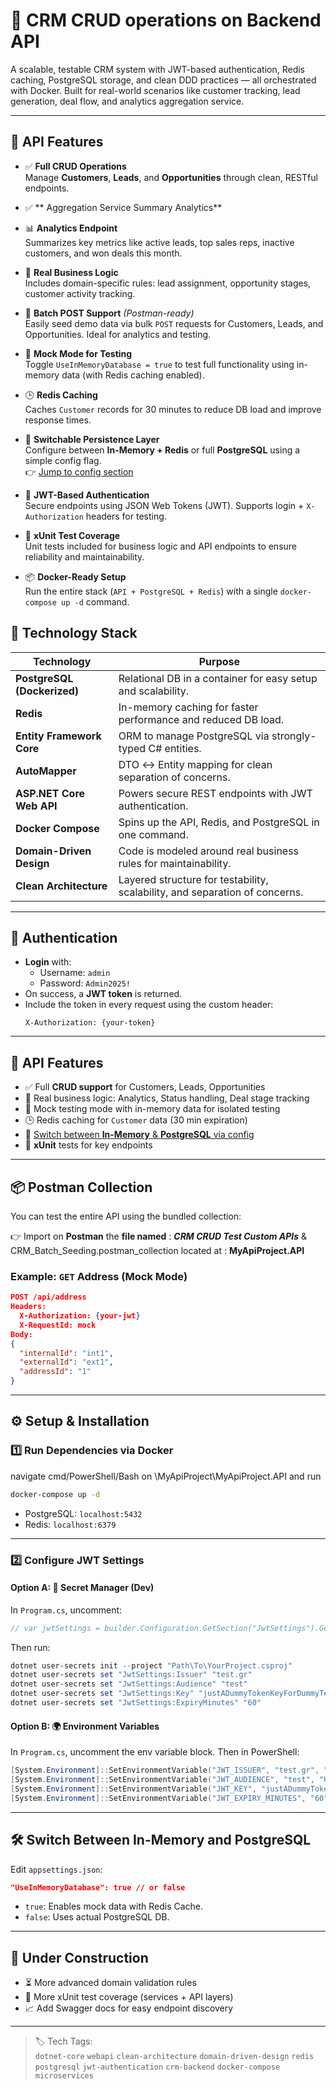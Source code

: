 # 🧠 CRM CRUD operations on Backend API

A scalable, testable CRM system with JWT-based authentication, Redis caching, PostgreSQL storage, and clean DDD practices — all orchestrated with Docker. Built for real-world scenarios like customer tracking, lead generation, deal flow, and analytics aggregation service.

---
## 🧪 API Features

- ✅ **Full CRUD Operations**  
  Manage **Customers**, **Leads**, and **Opportunities** through clean, RESTful endpoints.
  
- ✅ ** Aggregation Service Summary Analytics**  

- 📊 **Analytics Endpoint**  
  Summarizes key metrics like active leads, top sales reps, inactive customers, and won deals this month.

- 🧠 **Real Business Logic**  
  Includes domain-specific rules: lead assignment, opportunity stages, customer activity tracking.

- 🚀 **Batch POST Support** *(Postman-ready)*  
  Easily seed demo data via bulk `POST` requests for Customers, Leads, and Opportunities. Ideal for analytics and testing.

- 🧪 **Mock Mode for Testing**  
  Toggle `UseInMemoryDatabase = true` to test full functionality using in-memory data (with Redis caching enabled).

- 🕒 **Redis Caching**  
  Caches `Customer` records for 30 minutes to reduce DB load and improve response times.

- 🔄 **Switchable Persistence Layer**  
  Configure between **In-Memory + Redis** or full **PostgreSQL** using a simple config flag.  
  👉 [Jump to config section](#switch-between-in-memory--postgresql-via-config)

- 🔐 **JWT-Based Authentication**  
  Secure endpoints using JSON Web Tokens (JWT). Supports login + `X-Authorization` headers for testing.

- 🧪 **xUnit Test Coverage**  
  Unit tests included for business logic and API endpoints to ensure reliability and maintainability.

- 📦 **Docker-Ready Setup**  
  Run the entire stack (`API + PostgreSQL + Redis`) with a single `docker-compose up -d` command.

## 🚀 Technology Stack

| Technology                | Purpose                                                                 |
|---------------------------|-------------------------------------------------------------------------|
| **PostgreSQL (Dockerized)** | Relational DB in a container for easy setup and scalability.        |
| **Redis**                 | In-memory caching for faster performance and reduced DB load.          |
| **Entity Framework Core** | ORM to manage PostgreSQL via strongly-typed C# entities.              |
| **AutoMapper**            | DTO ↔ Entity mapping for clean separation of concerns.                 |
| **ASP.NET Core Web API**  | Powers secure REST endpoints with JWT authentication.                  |
| **Docker Compose**        | Spins up the API, Redis, and PostgreSQL in one command.                |
| **Domain-Driven Design**  | Code is modeled around real business rules for maintainability.        |
| **Clean Architecture**    | Layered structure for testability, scalability, and separation of concerns.|

---

## 🔐 Authentication

- **Login** with:
  - Username: `admin`
  - Password: `Admin2025!`
- On success, a **JWT token** is returned.
- Include the token in every request using the custom header:
  ```
  X-Authorization: {your-token}
  ```

---

## 🧪 API Features

- ✅ Full **CRUD support** for Customers, Leads, Opportunities
- 🧠 Real business logic: Analytics, Status handling, Deal stage tracking
- 🔄 Mock testing mode with in-memory data for isolated testing
- 🕒 Redis caching for `Customer` data (30 min expiration)
- 🔧 [Switch between **In-Memory** & **PostgreSQL** via config](#-switch-between-in-memory-and-postgresql)
- 🧪 **xUnit** tests for key endpoints

---

## 📦 Postman Collection

You can test the entire API using the bundled collection:

 👉 Import  on **Postman** the **file named** : ***CRM CRUD Test Custom APIs*** & CRM_Batch_Seeding.postman_collection located at : **MyApiProject.API**

### Example: `GET` Address (Mock Mode)

```json
POST /api/address
Headers:
  X-Authorization: {your-jwt}
  X-RequestId: mock
Body:
{
  "internalId": "int1",
  "externalId": "ext1",
  "addressId": "1"
}
```

---

## ⚙️ Setup & Installation

### 1️⃣ Run Dependencies via Docker
navigate  cmd/PowerShell/Bash on  \MyApiProject\MyApiProject.API and run
```bash
docker-compose up -d
```

- PostgreSQL: `localhost:5432`
- Redis: `localhost:6379`

---

### 2️⃣ Configure JWT Settings

#### Option A: 🔐 Secret Manager (Dev)

In `Program.cs`, uncomment:
```csharp
// var jwtSettings = builder.Configuration.GetSection("JwtSettings").Get<JwtSettings>();
```

Then run:

```powershell
dotnet user-secrets init --project "Path\To\YourProject.csproj"
dotnet user-secrets set "JwtSettings:Issuer" "test.gr"
dotnet user-secrets set "JwtSettings:Audience" "test"
dotnet user-secrets set "JwtSettings:Key" "justADummyTokenKeyForDummyTest2025!"
dotnet user-secrets set "JwtSettings:ExpiryMinutes" "60"
```

#### Option B: 🌍 Environment Variables

In `Program.cs`, uncomment the env variable block. Then in PowerShell:

```powershell
[System.Environment]::SetEnvironmentVariable("JWT_ISSUER", "test.gr", "User")
[System.Environment]::SetEnvironmentVariable("JWT_AUDIENCE", "test", "User")
[System.Environment]::SetEnvironmentVariable("JWT_KEY", "justADummyTokenKeyForDummyTest2025!", "User")
[System.Environment]::SetEnvironmentVariable("JWT_EXPIRY_MINUTES", "60", "User")
```

---

## 🛠 Switch Between In-Memory and PostgreSQL

Edit `appsettings.json`:

```json
"UseInMemoryDatabase": true // or false
```

- `true`: Enables mock data with Redis Cache.
- `false`: Uses actual PostgreSQL DB.

---

## 🚧 Under Construction

- ⏳ More advanced domain validation rules
- 🧪 More xUnit test coverage (services + API layers)
- 📈 Add Swagger docs for easy endpoint discovery

---
> 🏷️ Tech Tags:  
> `dotnet-core` `webapi` `clean-architecture` `domain-driven-design` `redis` `postgresql` `jwt-authentication` `crm-backend` `docker-compose` `microservices`
